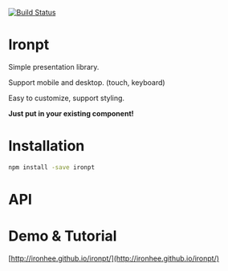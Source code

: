  [![Build Status](https://travis-ci.org/ironhee/ironpt.svg?branch=master)](https://travis-ci.org/ironhee/ironpt)

# Ironpt

Simple presentation library.

Support mobile and desktop. (touch, keyboard)

Easy to customize, support styling.

__Just put in your existing component!__

# Installation

```bash
npm install -save ironpt
```

# API

# Demo & Tutorial

[http://ironhee.github.io/ironpt/](http://ironhee.github.io/ironpt/)
